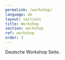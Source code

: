 ```yaml
---
permalink: /workshop/
language: de
layout: sections
title: Workshop
section: workshop
ref: workshop
order: 3
---
```


Deutsche Workshop Seite.
